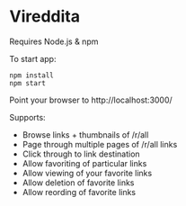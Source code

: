 # Vireddita
Requires Node.js & npm

To start app:

    npm install
    npm start

Point your browser to http://localhost:3000/

Supports:
* Browse links + thumbnails of /r/all
* Page through multiple pages of /r/all links
* Click through to link destination
* Allow favoriting of particular links
* Allow viewing of your favorite links
* Allow deletion of favorite links
* Allow reording of favorite links